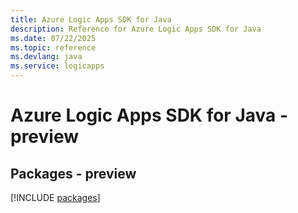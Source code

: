 ```yaml
---
title: Azure Logic Apps SDK for Java
description: Reference for Azure Logic Apps SDK for Java
ms.date: 07/22/2025
ms.topic: reference
ms.devlang: java
ms.service: logicapps
---
```

# Azure Logic Apps SDK for Java - preview
## Packages - preview
[!INCLUDE [packages](logic-apps-index.md)]